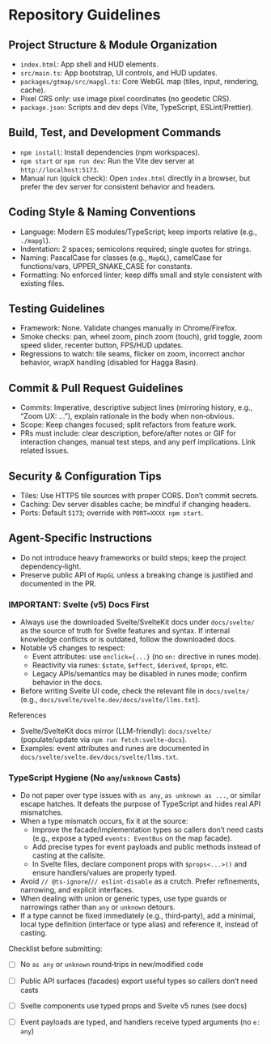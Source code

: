# Repository Guidelines

## Project Structure & Module Organization

- `index.html`: App shell and HUD elements.
- `src/main.ts`: App bootstrap, UI controls, and HUD updates.
- `packages/gtmap/src/mapgl.ts`: Core WebGL map (tiles, input, rendering, cache).
- Pixel CRS only: use image pixel coordinates (no geodetic CRS).
- `package.json`: Scripts and dev deps (Vite, TypeScript, ESLint/Prettier).

## Build, Test, and Development Commands

- `npm install`: Install dependencies (npm workspaces).
- `npm start` or `npm run dev`: Run the Vite dev server at `http://localhost:5173`.
- Manual run (quick check): Open `index.html` directly in a browser, but prefer the dev server for consistent behavior and headers.

## Coding Style & Naming Conventions

- Language: Modern ES modules/TypeScript; keep imports relative (e.g., `./mapgl`).
- Indentation: 2 spaces; semicolons required; single quotes for strings.
- Naming: PascalCase for classes (e.g., `MapGL`), camelCase for functions/vars, UPPER_SNAKE_CASE for constants.
- Formatting: No enforced linter; keep diffs small and style consistent with existing files.

## Testing Guidelines

- Framework: None. Validate changes manually in Chrome/Firefox.
- Smoke checks: pan, wheel zoom, pinch zoom (touch), grid toggle, zoom speed slider, recenter button, FPS/HUD updates.
- Regressions to watch: tile seams, flicker on zoom, incorrect anchor behavior, wrapX handling (disabled for Hagga Basin).

## Commit & Pull Request Guidelines

- Commits: Imperative, descriptive subject lines (mirroring history, e.g., “Zoom UX: …”), explain rationale in the body when non‑obvious.
- Scope: Keep changes focused; split refactors from feature work.
- PRs must include: clear description, before/after notes or GIF for interaction changes, manual test steps, and any perf implications. Link related issues.

## Security & Configuration Tips

- Tiles: Use HTTPS tile sources with proper CORS. Don’t commit secrets.
- Caching: Dev server disables cache; be mindful if changing headers.
- Ports: Default `5173`; override with `PORT=XXXX npm start`.

## Agent-Specific Instructions

- Do not introduce heavy frameworks or build steps; keep the project dependency‑light.
- Preserve public API of `MapGL` unless a breaking change is justified and documented in the PR.

### IMPORTANT: Svelte (v5) Docs First

- Always use the downloaded Svelte/SvelteKit docs under `docs/svelte/` as the source of truth for Svelte features and syntax. If internal knowledge conflicts or is outdated, follow the downloaded docs.
- Notable v5 changes to respect:
  - Event attributes: use `onclick={...}` (no `on:` directive in runes mode).
  - Reactivity via runes: `$state`, `$effect`, `$derived`, `$props`, etc.
  - Legacy APIs/semantics may be disabled in runes mode; confirm behavior in the docs.
- Before writing Svelte UI code, check the relevant file in `docs/svelte/` (e.g., `docs/svelte/svelte.dev/docs/svelte/llms.txt`).

References

- Svelte/SvelteKit docs mirror (LLM-friendly): `docs/svelte/` (populate/update via `npm run fetch:svelte-docs`).
- Examples: event attributes and runes are documented in `docs/svelte/svelte.dev/docs/svelte/llms.txt`.

### TypeScript Hygiene (No `any`/`unknown` Casts)

- Do not paper over type issues with `as any`, `as unknown as ...`, or similar escape hatches. It defeats the purpose of TypeScript and hides real API mismatches.
- When a type mismatch occurs, fix it at the source:
  - Improve the facade/implementation types so callers don’t need casts (e.g., expose a typed `events: EventBus` on the map facade).
  - Add precise types for event payloads and public methods instead of casting at the callsite.
  - In Svelte files, declare component props with `$props<...>()` and ensure handlers/values are properly typed.
- Avoid `// @ts-ignore`/`// eslint-disable` as a crutch. Prefer refinements, narrowing, and explicit interfaces.
- When dealing with union or generic types, use type guards or narrowings rather than `any` or `unknown` detours.
- If a type cannot be fixed immediately (e.g., third‑party), add a minimal, local type definition (interface or type alias) and reference it, instead of casting.

Checklist before submitting:
- [ ] No `as any` or `unknown` round‑trips in new/modified code
- [ ] Public API surfaces (facades) export useful types so callers don’t need casts
- [ ] Svelte components use typed props and Svelte v5 runes (see docs)
- [ ] Event payloads are typed, and handlers receive typed arguments (no `e: any`)

